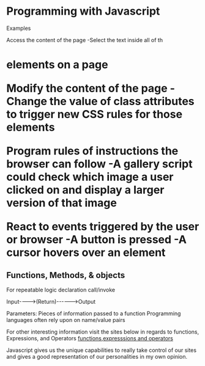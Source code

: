 # Programming with Javascript 

Examples

Access the content of the page
-Select the text inside all of th <h1> elements on a page

Modify the content of the page 
-Change the value of class attributes to trigger new CSS rules for those elements

Program rules of instructions the browser can follow
-A gallery script could check which image a user clicked on and display a larger version of that image

React to events triggered by the user or browser
-A button is pressed 
-A cursor hovers over an element

## Functions, Methods, & objects

For repeatable logic
declaration
call/invoke

Input---->(Return)------>Output

Parameters: Pieces of information passed to a function 
Programming languages often rely upon on name/value pairs

For other interesting information visit the sites below in regards to functions, Expressions, and Operators
[functions](https://developer.mozilla.org/en-US/docs/Web/JavaScript/Reference/Global_Objects/Function),[expresssions and operators](https://developer.mozilla.org/en-US/docs/Web/JavaScript/Guide/Expressions_and_Operators)

Javascript gives us the unique capabilities to really take control of our sites and gives a good representation of our personalities in my own opinion.
